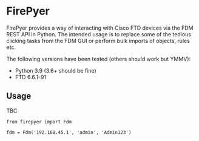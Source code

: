# FirePyer

FirePyer provides a way of interacting with Cisco FTD devices via the FDM REST API in Python. The intended usage is to replace some of the tedious clicking tasks from the FDM GUI or perform bulk imports of objects, rules etc.

The following versions have been tested (others should work but YMMV):
- Python 3.9 (3.6+ should be fine)
- FTD 6.6.1-91

## Usage

TBC

`from firepyer import Fdm`

`fdm = Fdm('192.168.45.1', 'admin', 'Admin123')`